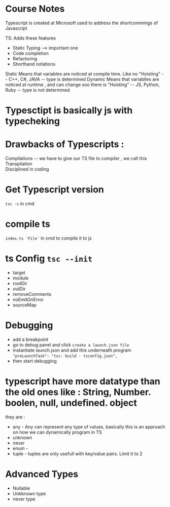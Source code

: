 # Course Notes

Typescript is created at Microsoft used to address the shortcommings of Javascript 

TS: Adds these features 
- Static Typing --> important one
- Code completion 
- Refactoring 
- Shorthand notations



Static Means that variables are noticed at compile time. Like no "Hoisting"  -- C++, C#, JAVA -- type is determined
Dynamic Means that variablles are noticed at runtime , and can change soo there is "Hoisting"  -- JS, Python, Ruby -- type is not determined 

# Typesctipt is basically js with typecheking


# Drawbacks of Typescripts :  
Compilations -- we have to give our TS file to compiler , we call this Transpilation  
Disciplined in coding 


# Get Typescript version 
`tsc -v` in cmd 
# compile ts 
`index.ts 'File'` in cmd to compile it to js


# ts Config  `tsc --init`

- target 
- module 
- rootDir 
- outDir 
- removeComments 
- noEmitOnError
- sourceMap


# Debugging 
- add a breakpoint 
- go to debug panel and click `create a launch.json file`
- instantiate launch.json and add this underneath program `"preLaunchTask": "tsc: build - tsconfig.json",` 
- then start debugging 


# typescript have more datatype than the old ones like : String, Number. boolen, null, undefined. object 
they are : 
- any  - Any can represent any type of values, basically this is an approach on how we can dynamically program in TS
- unknown 
- never
- enum -
- tuple - tuples are only usefull with key/value pairs. Limit it to 2 


# Advanced Types 
- Nullable
- Unkknown type
- never type  